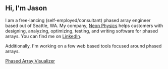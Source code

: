 ## Hi, I'm Jason

I am a free-lancing (self-employed/consultant) phased array engineer based out of Seattle, WA. My company, [Neon Physics](http://neonphysics.com) helps customers with designing, analyzing, optimizing, testing, and writing software for phased arrays. You can find me on [LinkedIn](https://www.linkedin.com/in/jasondurbin/).

Additionally, I'm working on a few web based tools focused around phased arrays.

[Phased Array Visualizer](https://jasondurbin.github.io/PhasedArrayVisualizer/)
